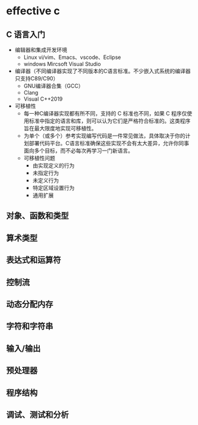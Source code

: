 # effective c

## C 语言入门

- 编辑器和集成开发环境
  - Linux vi/vim、Emacs、vscode、Eclipse
  - windows Mircsoft Visual Studio
- 编译器（不同编译器实现了不同版本的C语言标准。不少嵌入式系统的编译器只支持C89/C90）
  - GNU编译器合集（GCC）
  - Clang
  - Visual C++2019
- 可移植性
  - 每一种C编译器实现都有所不同，支持的 C 标准也不同，如果 C 程序仅使用标准中指定的语言和库，则可以认为它们是严格符合标准的。这类程序旨在最大限度地实现可移植性。
  - 为单个（或多个）参考实现编写代码是一件常见做法，具体取决于你的计划部署代码平台。C语言标准确保这些实现不会有太大差异，允许你同事面向多个目标，而不必每次再学习一门新语言。
  - 可移植性问题
    - 由实现定义的行为
    - 未指定行为
    - 未定义行为
    - 特定区域设置行为
    - 通用扩展

## 对象、函数和类型

## 算术类型

## 表达式和运算符

## 控制流

## 动态分配内存

## 字符和字符串

## 输入/输出

## 预处理器

## 程序结构

## 调试、测试和分析
